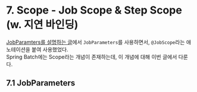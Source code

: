 # 7. Scope - Job Scope & Step Scope (w. 지연 바인딩)


[JobParamters를 설명하는 글](../batch2/README.md)에서 `JobParameters`를 사용하면서, `@JobScope`라는 애노테이션을 붙여 사용했었다.  
Spring Batch에는 Scope라는 개념이 존재하는데, 이 개념에 대해 이번 글에서 다룬다.  


## 7.1 JobParameters
